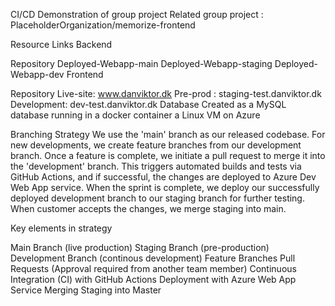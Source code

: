 CI/CD Demonstration of group project
Related group project : PlaceholderOrganization/memorize-frontend

Resource Links
Backend

Repository
Deployed-Webapp-main
Deployed-Webapp-staging
Deployed-Webapp-dev
Frontend

Repository
Live-site: www.danviktor.dk
Pre-prod : staging-test.danviktor.dk
Development: dev-test.danviktor.dk
Database
Created as a MySQL database running in a docker container a Linux VM on Azure

Branching Strategy
We use the 'main' branch as our released codebase. For new developments, we create feature branches from our development branch. Once a feature is complete, we initiate a pull request to merge it into the 'development' branch. This triggers automated builds and tests via GitHub Actions, and if successful, the changes are deployed to Azure Dev Web App service. When the sprint is complete, we deploy our successfully deployed development branch to our staging branch for further testing. When customer accepts the changes, we merge staging into main.

Key elements in strategy

Main Branch (live production)
Staging Branch (pre-production)
Development Branch (continous development)
Feature Branches
Pull Requests (Approval required from another team member)
Continuous Integration (CI) with GitHub Actions
Deployment with Azure Web App Service
Merging Staging into Master
